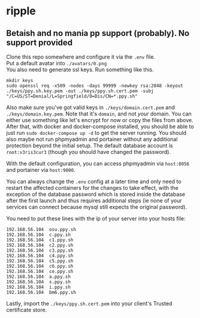 # ripple

## Betaish and no mania pp support (probably). No support provided

Clone this repo somewhere and configure it via the `.env` file.  
Put a default avatar into `./avatars/0.png`  
You also need to generate ssl keys. Run something like this.  
```
mkdir keys
sudo openssl req -x509 -nodes -days 99999 -newkey rsa:2048 -keyout ./keys/ppy.sh.key.pem -out ./keys/ppy.sh.cert.pem -subj "/C=US/ST=Denial/L=Springfield/O=Dis/CN=*.ppy.sh"
```

Also make sure you've got valid keys in `./keys/domain.cert.pem` and `./keys/domain.key.pem`. Note that it's `domain`, and not *your* domain. You can either use something like let's encrypt for now or copy the files from above. After that, with docker and docker-compose installed, you should be able to just run `sudo docker-compose up -d` to get the server running. You should also maybe not run phpmyadmin and portainer without any additional protection beyond the initial setup. The default database account is `root:v3ris3cur3` (though you should have changed the password).

With the default configuration, you can access phpmyadmin via `host:8056` and portainer via `host:9000`.

You can always change the `.env` config at a later time and only need to restart the affected containers for the changes to take effect, with the exception of the database password which is stored inside the database after the first launch and thus requires additional steps (ie none of your services can connect because mysql still expects the original password).  

You need to put these lines with the ip of your server into your hosts file:
```
192.168.56.104	osu.ppy.sh
192.168.56.104	c.ppy.sh
192.168.56.104	c1.ppy.sh
192.168.56.104	c2.ppy.sh
192.168.56.104	c3.ppy.sh
192.168.56.104	c4.ppy.sh
192.168.56.104	c5.ppy.sh
192.168.56.104	c6.ppy.sh
192.168.56.104	ce.ppy.sh
192.168.56.104	a.ppy.sh
192.168.56.104	s.ppy.sh
192.168.56.104	i.ppy.sh
192.168.56.104	bm6.ppy.sh
```

Lastly, import the `./keys/ppy.sh.cert.pem` into your client's Trusted certificate store.
